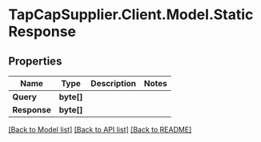 # TapCapSupplier.Client.Model.StaticResponse
## Properties

Name | Type | Description | Notes
------------ | ------------- | ------------- | -------------
**Query** | **byte[]** |  | 
**Response** | **byte[]** |  | 

[[Back to Model list]](../README.md#documentation-for-models) [[Back to API list]](../README.md#documentation-for-api-endpoints) [[Back to README]](../README.md)

